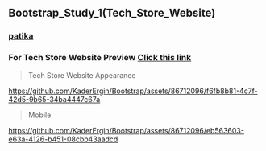 ## Bootstrap_Study_1(Tech_Store_Website)
### [patika](https://academy.patika.dev/tr/profile)
### For Tech Store Website Preview [Click this link](https://kaderergin.github.io/Bootstrap/Bootstrap_Study_1/) 

> Tech Store Website Appearance

https://github.com/KaderErgin/Bootstrap/assets/86712096/f6fb8b81-4c7f-42d5-9b65-34ba4447c67a

>Mobile

https://github.com/KaderErgin/Bootstrap/assets/86712096/eb563603-e63a-4126-b451-08cbb43aadcd

